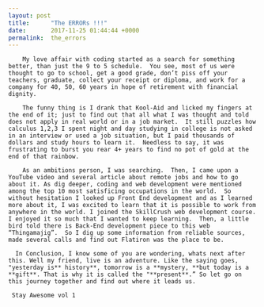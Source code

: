 ```yaml
---
layout: post
title:      "The ERRORs !!!"
date:       2017-11-25 01:44:44 +0000
permalink:  the_errors
---
```



        My love affair with coding started as a search for something better, than just the 9 to 5 schedule.  You see, most of us were thought to go to school, get a good grade, don’t piss off your teachers, graduate, collect your receipt or diploma, and work for a company for 40, 50, 60 years in hope of retirement with financial dignity. 

	    The funny thing is I drank that Kool-Aid and licked my fingers at the end of it; just to find out that all what I was thought and told does not apply in real world or in a job market.  It still puzzles how calculus 1,2,3 I spent night and day studying in college is not asked in an interview or used a job situation, but I paid thousands of dollars and study hours to learn it.  Needless to say, it was frustrating to burst you rear 4+ years to find no pot of gold at the end of that rainbow.

	    As an ambitions person, I was searching.  Then, I came upon a YouTube video and several article about remote jobs and how to go about it. As dig deeper, coding and web development were mentioned among the top 10 most satisficing occupations in the world.  So without hesitation I looked up Front End development and as I learned more about it, I was excited to learn that it is possible to work from anywhere in the world. I joined the SkillCrush web development course.  I enjoyed it so much that I wanted to keep learning.  Then, a little bird told there is Back-End development piece to this web “Thingamajig”.  So I dig up some information from reliable sources, made several calls and find out Flatiron was the place to be. 

	  In Conclusion, I know some of you are wondering, whats next after this. Well my friend, live is an adventure. Like the saying goes, "yesterday is** history**, tomorrow is a **mystery, **but today is a **gift**. That is why it is called the "**present**.” So let go on this journey together and find out where it leads us.
	 
	 Stay Awesome vol 1


